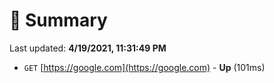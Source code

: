 # 📖 Summary
Last updated: **4/19/2021, 11:31:49 PM**

- `GET` [https://google.com](https://google.com) - **Up** (101ms)
